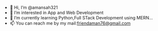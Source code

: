 - 👋 Hi, I’m @amansah321
- 👀 I’m interested in App and Web Development
- 🌱 I’m currently learning Python,Full STack Development using MERN...
- 📫 You can reach me by my mail:friendaman76@gmail.com

<!---
amansah321/amansah321 is a ✨ special ✨ repository because its `README.md` (this file) appears on your GitHub profile.
You can click the Preview link to take a look at your changes.
--->
